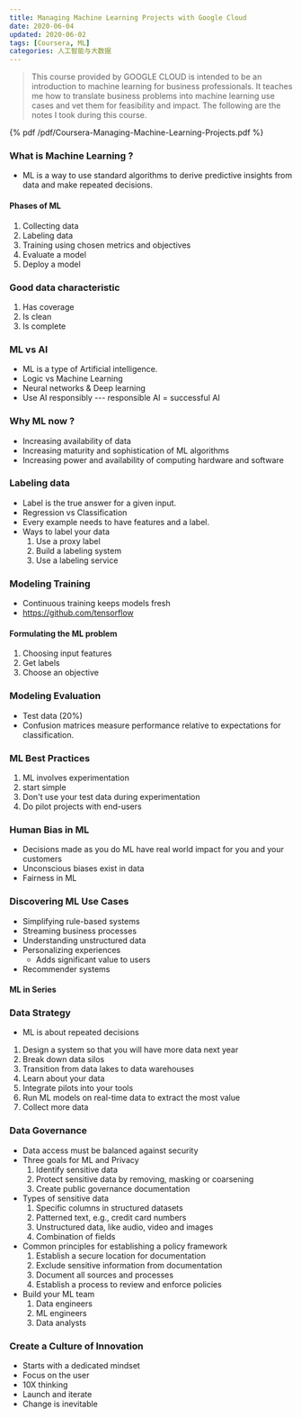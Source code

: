 ```yaml
---
title: Managing Machine Learning Projects with Google Cloud
date: 2020-06-04
updated: 2020-06-02
tags: [Coursera, ML]
categories: 人工智能与大数据
---
```


> This course provided by GOOGLE CLOUD is intended to be an introduction to machine learning for business professionals. It teaches me how to translate business problems into machine learning use cases and vet them for feasibility and impact. The following are the notes I took during this course.

<!--more-->

{% pdf /pdf/Coursera-Managing-Machine-Learning-Projects.pdf %}

### What is Machine Learning ?

- ML is a way to use standard algorithms to derive predictive insights from data and make repeated decisions.

#### Phases of ML

1. Collecting data
2. Labeling data
3. Training using chosen metrics and objectives
4. Evaluate a model
5. Deploy a model

### Good data characteristic

1. Has coverage
2. Is clean
3. Is complete

### ML vs AI

- ML is a type of Artificial intelligence.
- Logic vs Machine Learning
- Neural networks & Deep learning
- Use AI responsibly --- responsible AI = successful AI

### Why ML now ?

- Increasing availability of data
- Increasing maturity and sophistication of ML algorithms
- Increasing power and availability of computing hardware and software

### Labeling data

- Label is the true answer for a given input.
- Regression vs Classification
- Every example needs to have features and a label.
- Ways to label your data
  1. Use a proxy label
  2. Build a labeling system
  3. Use a labeling service

### Modeling Training

- Continuous training keeps models fresh
- https://github.com/tensorflow

#### Formulating the ML problem

1. Choosing input features
2. Get labels
3. Choose an objective

### Modeling Evaluation

- Test data (20%)
- Confusion matrices measure performance relative to expectations for classification.

### ML Best Practices

1. ML involves experimentation
2. start simple
3. Don't use your test data during experimentation
4. Do pilot projects with end-users

### Human Bias in ML

- Decisions made as you do ML have real world impact for you and your customers
- Unconscious biases exist in data
- Fairness in ML

### Discovering ML Use Cases

- Simplifying rule-based systems
- Streaming business processes
- Understanding unstructured data
- Personalizing experiences
  - Adds significant value to users
- Recommender systems

#### ML in Series

### Data Strategy

- ML is about repeated decisions

1. Design a system so that you will have more data next year
2. Break down data silos
3. Transition from data lakes to data warehouses
4. Learn about your data
5. Integrate pilots into your tools
6. Run ML models on real-time data to extract the most value
7. Collect more data

### Data Governance

- Data access must be balanced against security
- Three goals for ML and Privacy
  1. Identify sensitive data
  2. Protect sensitive data by removing, masking or coarsening
  3. Create public governance documentation
- Types of sensitive data
  1. Specific columns in structured datasets
  2. Patterned text, e.g., credit card numbers
  3. Unstructured data, like audio, video and images
  4. Combination of fields
- Common principles for establishing a policy framework
  1. Establish a secure location for documentation
  2. Exclude sensitive information from documentation
  3. Document all sources and processes
  4. Establish a process to review and enforce policies
- Build your ML team
  1. Data engineers
  2. ML engineers
  3. Data analysts

### Create a Culture of Innovation

- Starts with a dedicated mindset
- Focus on the user
- 10X thinking
- Launch and iterate
- Change is inevitable
